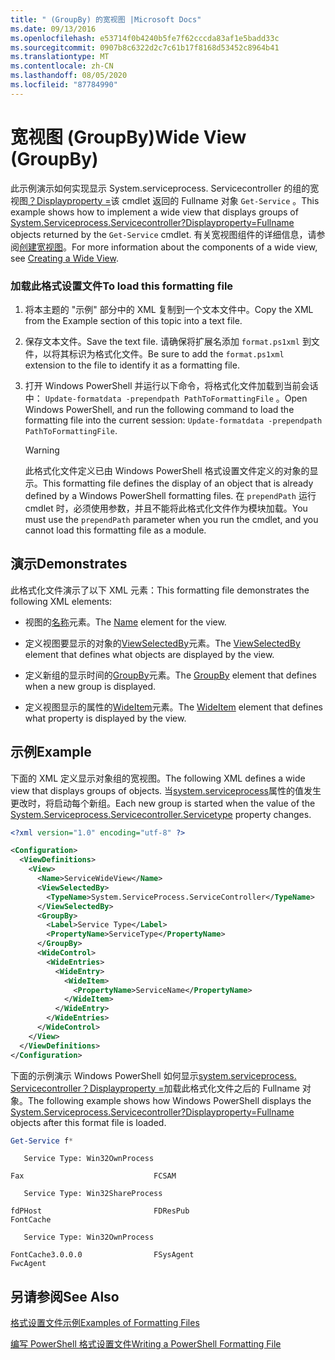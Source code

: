 ```yaml
---
title: " (GroupBy) 的宽视图 |Microsoft Docs"
ms.date: 09/13/2016
ms.openlocfilehash: e53714f0b4240b5fe7f62cccda83af1e5badd33c
ms.sourcegitcommit: 0907b8c6322d2c7c61b17f8168d53452c8964b41
ms.translationtype: MT
ms.contentlocale: zh-CN
ms.lasthandoff: 08/05/2020
ms.locfileid: "87784990"
---
```

# <a name="wide-view-groupby"></a><span data-ttu-id="39818-102">宽视图 (GroupBy)</span><span class="sxs-lookup"><span data-stu-id="39818-102">Wide View (GroupBy)</span></span>

<span data-ttu-id="39818-103">此示例演示如何实现显示 System.serviceprocess. Servicecontroller 的组的宽视图[？Displayproperty =](/dotnet/api/System.ServiceProcess.ServiceController)该 cmdlet 返回的 Fullname 对象 `Get-Service` 。</span><span class="sxs-lookup"><span data-stu-id="39818-103">This example shows how to implement a wide view that displays groups of [System.Serviceprocess.Servicecontroller?Displayproperty=Fullname](/dotnet/api/System.ServiceProcess.ServiceController) objects returned by the `Get-Service` cmdlet.</span></span> <span data-ttu-id="39818-104">有关宽视图组件的详细信息，请参阅[创建宽视图](./creating-a-wide-view.md)。</span><span class="sxs-lookup"><span data-stu-id="39818-104">For more information about the components of a wide view, see [Creating a Wide View](./creating-a-wide-view.md).</span></span>

### <a name="to-load-this-formatting-file"></a><span data-ttu-id="39818-105">加载此格式设置文件</span><span class="sxs-lookup"><span data-stu-id="39818-105">To load this formatting file</span></span>

1. <span data-ttu-id="39818-106">将本主题的 "示例" 部分中的 XML 复制到一个文本文件中。</span><span class="sxs-lookup"><span data-stu-id="39818-106">Copy the XML from the Example section of this topic into a text file.</span></span>

2. <span data-ttu-id="39818-107">保存文本文件。</span><span class="sxs-lookup"><span data-stu-id="39818-107">Save the text file.</span></span> <span data-ttu-id="39818-108">请确保将扩展名添加 `format.ps1xml` 到文件，以将其标识为格式化文件。</span><span class="sxs-lookup"><span data-stu-id="39818-108">Be sure to add the `format.ps1xml` extension to the file to identify it as a formatting file.</span></span>

3. <span data-ttu-id="39818-109">打开 Windows PowerShell 并运行以下命令，将格式化文件加载到当前会话中： `Update-formatdata -prependpath PathToFormattingFile` 。</span><span class="sxs-lookup"><span data-stu-id="39818-109">Open Windows PowerShell, and run the following command to load the formatting file into the current session: `Update-formatdata -prependpath PathToFormattingFile`.</span></span>

   > [!WARNING]
   > <span data-ttu-id="39818-110">此格式化文件定义已由 Windows PowerShell 格式设置文件定义的对象的显示。</span><span class="sxs-lookup"><span data-stu-id="39818-110">This formatting file defines the display of an object that is already defined by a Windows PowerShell formatting files.</span></span> <span data-ttu-id="39818-111">在 `prependPath` 运行 cmdlet 时，必须使用参数，并且不能将此格式化文件作为模块加载。</span><span class="sxs-lookup"><span data-stu-id="39818-111">You must use the `prependPath` parameter when you run the cmdlet, and you cannot load this formatting file as a module.</span></span>

## <a name="demonstrates"></a><span data-ttu-id="39818-112">演示</span><span class="sxs-lookup"><span data-stu-id="39818-112">Demonstrates</span></span>

<span data-ttu-id="39818-113">此格式化文件演示了以下 XML 元素：</span><span class="sxs-lookup"><span data-stu-id="39818-113">This formatting file demonstrates the following XML elements:</span></span>

- <span data-ttu-id="39818-114">视图的[名称](./name-element-for-view-format.md)元素。</span><span class="sxs-lookup"><span data-stu-id="39818-114">The [Name](./name-element-for-view-format.md) element for the view.</span></span>

- <span data-ttu-id="39818-115">定义视图要显示的对象的[ViewSelectedBy](./viewselectedby-element-format.md)元素。</span><span class="sxs-lookup"><span data-stu-id="39818-115">The [ViewSelectedBy](./viewselectedby-element-format.md) element that defines what objects are displayed by the view.</span></span>

- <span data-ttu-id="39818-116">定义新组的显示时间的[GroupBy](./groupby-element-for-view-format.md)元素。</span><span class="sxs-lookup"><span data-stu-id="39818-116">The [GroupBy](./groupby-element-for-view-format.md) element that defines when a new group is displayed.</span></span>

- <span data-ttu-id="39818-117">定义视图显示的属性的[WideItem](./wideitem-element-for-widecontrol-format.md)元素。</span><span class="sxs-lookup"><span data-stu-id="39818-117">The [WideItem](./wideitem-element-for-widecontrol-format.md) element that defines what property is displayed by the view.</span></span>

## <a name="example"></a><span data-ttu-id="39818-118">示例</span><span class="sxs-lookup"><span data-stu-id="39818-118">Example</span></span>

<span data-ttu-id="39818-119">下面的 XML 定义显示对象组的宽视图。</span><span class="sxs-lookup"><span data-stu-id="39818-119">The following XML defines a wide view that displays groups of objects.</span></span> <span data-ttu-id="39818-120">当[system.serviceprocess](/dotnet/api/System.ServiceProcess.ServiceController.ServiceType)属性的值发生更改时，将启动每个新组。</span><span class="sxs-lookup"><span data-stu-id="39818-120">Each new group is started when the value of the [System.Serviceprocess.Servicecontroller.Servicetype](/dotnet/api/System.ServiceProcess.ServiceController.ServiceType) property changes.</span></span>

```xml
<?xml version="1.0" encoding="utf-8" ?>

<Configuration>
  <ViewDefinitions>
    <View>
      <Name>ServiceWideView</Name>
      <ViewSelectedBy>
        <TypeName>System.ServiceProcess.ServiceController</TypeName>
      </ViewSelectedBy>
      <GroupBy>
        <Label>Service Type</Label>
        <PropertyName>ServiceType</PropertyName>
      </GroupBy>
      <WideControl>
        <WideEntries>
          <WideEntry>
            <WideItem>
              <PropertyName>ServiceName</PropertyName>
            </WideItem>
          </WideEntry>
        </WideEntries>
      </WideControl>
    </View>
  </ViewDefinitions>
</Configuration>
```

<span data-ttu-id="39818-121">下面的示例演示 Windows PowerShell 如何显示[system.serviceprocess. Servicecontroller？Displayproperty =](/dotnet/api/System.ServiceProcess.ServiceController)加载此格式化文件之后的 Fullname 对象。</span><span class="sxs-lookup"><span data-stu-id="39818-121">The following example shows how Windows PowerShell displays the [System.Serviceprocess.Servicecontroller?Displayproperty=Fullname](/dotnet/api/System.ServiceProcess.ServiceController) objects after this format file is loaded.</span></span>

```powershell
Get-Service f*
```

```output
   Service Type: Win32OwnProcess

Fax                             FCSAM

   Service Type: Win32ShareProcess

fdPHost                         FDResPub
FontCache

   Service Type: Win32OwnProcess

FontCache3.0.0.0                FSysAgent
FwcAgent
```

## <a name="see-also"></a><span data-ttu-id="39818-122">另请参阅</span><span class="sxs-lookup"><span data-stu-id="39818-122">See Also</span></span>

[<span data-ttu-id="39818-123">格式设置文件示例</span><span class="sxs-lookup"><span data-stu-id="39818-123">Examples of Formatting Files</span></span>](./examples-of-formatting-files.md)

[<span data-ttu-id="39818-124">编写 PowerShell 格式设置文件</span><span class="sxs-lookup"><span data-stu-id="39818-124">Writing a PowerShell Formatting File</span></span>](./writing-a-powershell-formatting-file.md)
